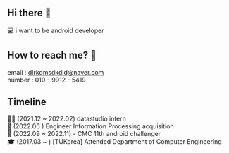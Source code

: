 ## Hi there 👋  
💻 i want to be android developer  
## How to reach me? 🤔  
email : dlrkdmsdkdld@naver.com  
number : 010 - 9912 - 5419  

## Timeline
🧑‍💻 (2021.12 ~ 2022.02) datastudio intern  
🎰 (2022.06 ) Engineer Information Processing acquisition  
🚀 (2022.09 ~ 2022.11) - CMC 11th android challenger    
🎓 (2017.03 ~ ) [TUKorea] Attended Department of Computer Engineering  


<!--
**dlrkdmsdkdld/dlrkdmsdkdld** is a ✨ _special_ ✨ repository because its `README.md` (this file) appears on your GitHub profile.

Here are some ideas to get you started:

- 🔭 I’m currently working on ...
- 🌱 I’m currently learning ...
- 👯 I’m looking to collaborate on ...
- 🤔 I’m looking for help with ...
- 💬 Ask me about ...
- 📫 How to reach me: ...
- 😄 Pronouns: ...
- ⚡ Fun fact: ...
-->
<!--
![Anurag's GitHub stats](https://github-readme-stats.vercel.app/api?username=dlrkdmsdkdld&&show_icons=true&theme=dark)
-->
<!--
![Top Langs](https://github-readme-stats.vercel.app/api/top-langs/?username=dlrkdmsdkdld&layout=compact&theme=tokyonight)
-->
